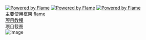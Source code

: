 
[![Powered by Flame](https://img.shields.io/badge/Powered%20by-%F0%9F%94%A5-orange.svg)](https://flame-engine.org)
[![Powered by Flame](https://img.shields.io/badge/Powered%20by-%F0%9F%94%A5-orange.svg?style=flat-square)](https://flame-engine.org)
[![Powered by Flame](https://img.shields.io/badge/Powered%20by-%F0%9F%94%A5-orange.svg?style=for-the-badge)](https://flame-engine.org)  <br/>
主要使用框架 [ flame ]( https://github.com/flame-engine/flame/blob/master/README-ZH.md )    <br/>
[ 项目教程 ]( https://github.com/HarrisonQi/flame-tutorial-langaw )  <br/>
项目截图  <br/>
![image]( https://github.com/pheromone/langaw/blob/master/result.gif ) <br/>
